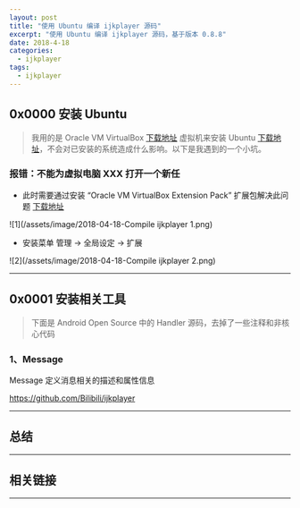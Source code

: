 ```yaml
---
layout: post
title: "使用 Ubuntu 编译 ijkplayer 源码"
excerpt: "使用 Ubuntu 编译 ijkplayer 源码，基于版本 0.8.8"
date: 2018-4-18
categories:
  - ijkplayer
tags:
  - ijkplayer
---
```


## 0x0000 安装 Ubuntu
> 我用的是 Oracle VM VirtualBox [下载地址](https://www.virtualbox.org/) 虚拟机来安装 Ubuntu [下载地址](https://www.ubuntu.com/download)，不会对已安装的系统造成什么影响。以下是我遇到的一个小坑。

### 报错：不能为虚拟电脑 XXX 打开一个新任
* 此时需要通过安装 “Oracle VM VirtualBox Extension Pack” 扩展包解决此问题 [下载地址](https://www.virtualbox.org/wiki/Downloads)

![1](/assets/image/2018-04-18-Compile ijkplayer 1.png)  

* 安装菜单 管理 → 全局设定 → 扩展

![2](/assets/image/2018-04-18-Compile ijkplayer 2.png)  

-------------------

## 0x0001 安装相关工具
> 下面是 Android Open Source 中的 Handler 源码，去掉了一些注释和非核心代码

### 1、Message
Message 定义消息相关的描述和属性信息

https://github.com/Bilibili/ijkplayer

-------------------




## 总结


-------------------

## 相关链接


-------------------
